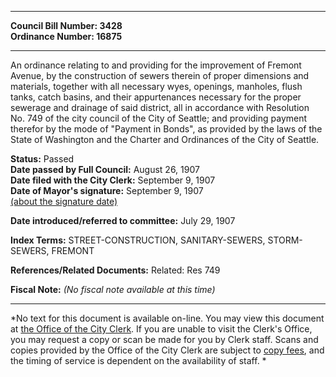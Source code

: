 * * * * *  
  
**Council Bill Number: [](#h0)[](#h2)3428**   
**Ordinance Number: 16875**  
  
* * * * *  
  
An ordinance relating to and providing for the improvement of Fremont Avenue, by the construction of sewers therein of proper dimensions and materials, together with all necessary wyes, openings, manholes, flush tanks, catch basins, and their appurtenances necessary for the proper sewerage and drainage of said district, all in accordance with Resolution No. 749 of the city council of the City of Seattle; and providing payment therefor by the mode of "Payment in Bonds", as provided by the laws of the State of Washington and the Charter and Ordinances of the City of Seattle.  
  
**Status:** Passed   
**Date passed by Full Council:** August 26, 1907   
**Date filed with the City Clerk:** September 9, 1907   
**Date of Mayor's signature:** September 9, 1907   
[(about the signature date)](/~public/approvaldate.htm)   
  
  
**Date introduced/referred to committee:** July 29, 1907   
  
**Index Terms:** STREET-CONSTRUCTION, SANITARY-SEWERS, STORM-SEWERS, FREMONT  
  
**References/Related Documents:** Related: Res 749  
  
**Fiscal Note:** *(No fiscal note available at this time)*  
  
* * * * *  
  
*No text for this document is available on-line. You may view this document at [the Office of the City Clerk](http://www.seattle.gov/leg/clerk/contactUs.htm). If you are unable to visit the Clerk's Office, you may request a copy or scan be made for you by Clerk staff. Scans and copies provided by the Office of the City Clerk are subject to [copy fees](http://clerk.seattle.gov/~public/clerkfees.htm), and the timing of service is dependent on the availability of staff. *  
  
  
